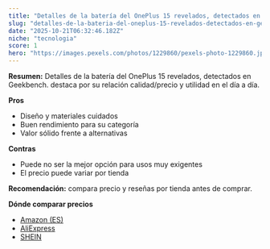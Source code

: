 ```yaml
---
title: "Detalles de la batería del OnePlus 15 revelados, detectados en Geekbench."
slug: "detalles-de-la-bateria-del-oneplus-15-revelados-detectados-en-geekbench"
date: "2025-10-21T06:32:46.182Z"
niche: "tecnologia"
score: 1
hero: "https://images.pexels.com/photos/1229860/pexels-photo-1229860.jpeg?auto=compress&cs=tinysrgb&fit=crop&h=627&w=1200&auto=compress&cs=tinysrgb&w=1200&h=675&fit=crop"
---
```


**Resumen:** Detalles de la batería del OnePlus 15 revelados, detectados en Geekbench. destaca por su relación calidad/precio y utilidad en el día a día.

**Pros**
- Diseño y materiales cuidados
- Buen rendimiento para su categoría
- Valor sólido frente a alternativas

**Contras**
- Puede no ser la mejor opción para usos muy exigentes
- El precio puede variar por tienda

**Recomendación:** compara precio y reseñas por tienda antes de comprar.

**Dónde comparar precios**
- [Amazon (ES)](https://www.amazon.es/s?k=Detalles%20de%20la%20bater%C3%ADa%20del%20OnePlus%2015%20revelados%2C%20detectados%20en%20Geekbench.&tag=teknovashop25-21)
- [AliExpress](https://www.aliexpress.com/wholesale?SearchText=Detalles%20de%20la%20bater%C3%ADa%20del%20OnePlus%2015%20revelados%2C%20detectados%20en%20Geekbench.)
- [SHEIN](https://www.shein.com/pdsearch/Detalles%20de%20la%20bater%C3%ADa%20del%20OnePlus%2015%20revelados%2C%20detectados%20en%20Geekbench.)